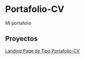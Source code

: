 # Portafolio-CV

Mi portafolio

## Proyectos

[Landing Page de Tipo Portafolio-CV](https://Jacnelly98.github.io/Portafolio-CV/Portfolio-maquetado)
